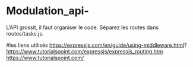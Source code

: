 # Modulation_api-
L’API grossit, il faut organiser le code. Séparez les routes dans routes/tasks.js.

#les liens utilisés 
https://expressjs.com/en/guide/using-middleware.html?
https://www.tutorialspoint.com/expressjs/expressjs_routing.htm
https://www.tutorialspoint.com/
